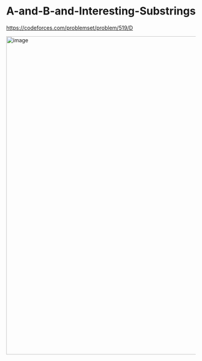 # A-and-B-and-Interesting-Substrings
https://codeforces.com/problemset/problem/519/D


<img width="876" height="845" alt="image" src="https://github.com/user-attachments/assets/bf5f4e73-b60f-4184-aa98-85822f2bf8ae" />

